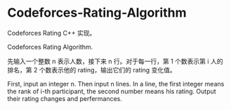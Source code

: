 # Codeforces-Rating-Algorithm

Codeforces Rating C++ 实现。

Codeforces Rating Algorithm.

先输入一个整数 n 表示人数，接下来 n 行。对于每一行，第 1 个数表示第 i 人的排名，第 2 个数表示他的 rating，输出它们的 rating 变化值。

First, input an integer n. Then input n lines. In a line, the first integer means the rank of i-th participant, the second number means his rating. Output their rating changes and perfermances.
